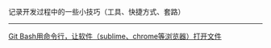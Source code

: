 记录开发过程中的一些小技巧（工具、快捷方式、套路）

----

[Git Bash用命令行，让软件（sublime、chrome等浏览器）打开文件](https://github.com/yongheng2016/skills/issues/1)
